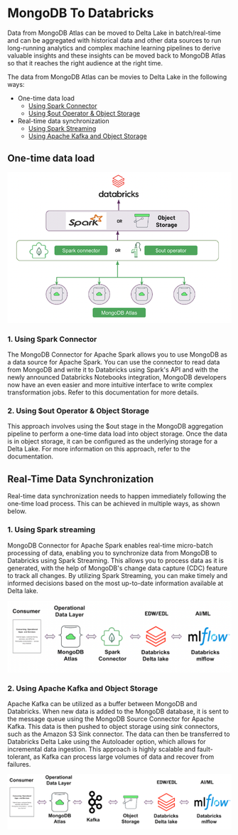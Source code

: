 # MongoDB To Databricks
Data from MongoDB Atlas can be moved to Delta Lake in batch/real-time and can be aggregated with historical data and other data sources to run long-running analytics and complex machine learning pipelines to derive valuable insights and these insights can be moved back to MongoDB Atlas so that it reaches the right audience at the right time.

The data from MongoDB Atlas can be movies to Delta Lake in the following ways:
- One-time data load
    - [Using Spark Connector](#1-using-spark-connector)
    - [Using $out Operator & Object Storage](#2-using-out-operator--object-storage)
- Real-time data synchronization
    - [Using Spark Streaming](#1-using-spark-streaming)
    - [Using Apache Kafka and Object Storage](#2-using-apache-kafka-and-object-storage)


## One-time data load
![One-time-data-load](/images/one-time-data-load.png)


### 1. Using Spark Connector
The MongoDB Connector for Apache Spark allows you to use MongoDB as a data source for Apache Spark. You can use the connector to read data from MongoDB and write it to Databricks using Spark's API and with the newly announced Databricks Notebooks integration, MongoDB developers now have an even easier and more intuitive interface to write complex transformation jobs. Refer to this documentation for more details.
 
 
### 2. Using $out Operator & Object Storage
This approach involves using the $out stage in the MongoDB aggregation pipeline to perform a one-time data load into object storage. Once the data is in object storage, it can be configured as the underlying storage for a Delta Lake. For more information on this approach, refer to the documentation.


## Real-Time Data Synchronization
Real-time data synchronization needs to happen immediately following the one-time load process. This can be achieved in multiple ways, as shown below.


### 1. Using Spark streaming
MongoDB Connector for Apache Spark enables real-time micro-batch processing of data, enabling you to synchronize data from MongoDB to Databricks using Spark Streaming. This allows you to process data as it is generated, with the help of MongoDB's change data capture (CDC) feature to track all changes. By utilizing Spark Streaming, you can make timely and informed decisions based on the most up-to-date information available at Delta lake.

![Real-time-sync-using-spark](/images/real-time-sync-using-spark.png)


### 2. Using Apache Kafka and Object Storage 
Apache Kafka can be utilized as a buffer between MongoDB and Databricks. When new data is added to the MongoDB database, it is sent to the message queue using the MongoDB Source Connector for Apache Kafka. This data is then pushed to object storage using sink connectors, such as the Amazon S3 Sink connector. The data can then be transferred to Databricks Delta Lake using the Autoloader option, which allows for incremental data ingestion. This approach is highly scalable and fault-tolerant, as Kafka can process large volumes of data and recover from failures.

![Real-time-sync-using-kafka](/images/real-time-sync-using-kafka.png)